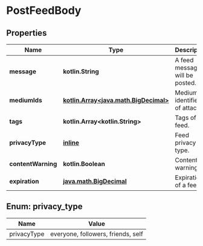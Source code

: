 
# PostFeedBody

## Properties
Name | Type | Description | Notes
------------ | ------------- | ------------- | -------------
**message** | **kotlin.String** | A feed message will be posted. | 
**mediumIds** | [**kotlin.Array&lt;java.math.BigDecimal&gt;**](java.math.BigDecimal.md) | Medium identifiers of attached. |  [optional]
**tags** | **kotlin.Array&lt;kotlin.String&gt;** | Tags of feed. |  [optional]
**privacyType** | [**inline**](#PrivacyTypeEnum) | Feed privacy type. | 
**contentWarning** | **kotlin.Boolean** | Content warning. | 
**expiration** | [**java.math.BigDecimal**](java.math.BigDecimal.md) | Expiration of a feed. |  [optional]


<a name="PrivacyTypeEnum"></a>
## Enum: privacy_type
Name | Value
---- | -----
privacyType | everyone, followers, friends, self



